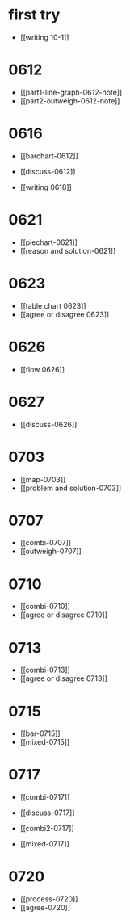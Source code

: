 # first try

- [[writing 10-1]]

# 0612

- [[part1-line-graph-0612-note]]
- [[part2-outweigh-0612-note]]

# 0616

- [[barchart-0612]]
- [[discuss-0612]]

- [[writing 0618]]

# 0621

- [[piechart-0621]]
- [[reason and solution-0621]]

# 0623

- [[table chart 0623]]
- [[agree or disagree 0623]]

# 0626

- [[flow 0626]]

# 0627

- [[discuss-0626]]

# 0703

- [[map-0703]]
- [[problem and solution-0703]]

# 0707

- [[combi-0707]]
- [[outweigh-0707]]

# 0710

- [[combi-0710]]
- [[agree or disagree 0710]]

# 0713

- [[combi-0713]]
- [[agree or disagree 0713]]

# 0715

- [[bar-0715]]
- [[mixed-0715]]

# 0717

- [[combi-0717]]
- [[discuss-0717]]

- [[combi2-0717]]
- [[mixed-0717]]

# 0720

- [[process-0720]]
- [[agree-0720]]
